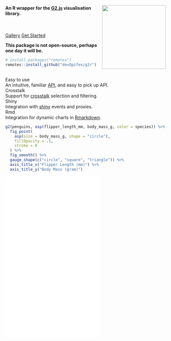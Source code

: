 <br/>

<div class="row">

<div class="jumbotron">
<img src="reference/figures/logo.png" height="200px" align="right"/>
<h4>An R wrapper for the <a href="https://g2.antv.vision/en" class="link" target="_blank">G2.js</a> visualisation library.</h4>
<p>
<br/>
<br/>
<a class="btn btn-highlight btn-lg" href="articles/gallery.html" role="button">Gallery</a>
<a class="btn btn-primary btn-lg" href="articles/get-started.html" role="button">Get Started</a>
</p>
</div>

</div>

<div class="panel panel-danger">
<div class="panel-body">
<strong>This package is not open-source, perhaps one day it will be.</strong>
</div>
</div>

<div style="margin-bottom:30px;">

```r
# install.packages("remotes")
remotes::install_github("devOpifex/g2r")
```

</div>

<div class="row">

<div class="col-sm-3">
<div class="panel panel-info">
<div class="panel-heading">Easy to use</div>
<div class="panel-body centerize">
An intuitive, familiar <a href="articles/aspects.html">API</a>, and easy to pick up API.
</div>
</div>
</div>

<div class="col-sm-3">
<div class="panel panel-info">
<div class="panel-heading">Crosstalk</div>
<div class="panel-body centerize">
Support for <a href="articles/crosstalk.html">crosstalk</a> selection and filtering.
</div>
</div>
</div>

<div class="col-sm-3">
<div class="panel panel-info">
<div class="panel-heading">Shiny</div>
<div class="panel-body centerize">
Integration with <a href="articles/shiny.html">shiny</a> events and proxies.
</div>
</div>
</div>

<div class="col-sm-3">
<div class="panel panel-info">
<div class="panel-heading">Rmd</div>
<div class="panel-body centerize">
Integration for dynamic charts in <a href="articles/actions.html">Rmarkdown</a>.
</div>
</div>
</div>

</div>

```r
g2(penguins, asp(flipper_length_mm, body_mass_g, color = species)) %>%  
  fig_point(
    asp(size = body_mass_g, shape = "circle"),
    fillOpacity = .5,
    stroke = 0
  ) %>%  
  fig_smooth() %>% 
  gauge_shape(c("circle", "square", "triangle")) %>% 
  axis_title_x("Flipper Length (mm)") %>% 
  axis_title_y("Body Mass (gram)") 
```

<iframe class="g2r" src="embed.html" onload="this.width='100%';this.height='505px'" style="border:none;height:505px;" />

